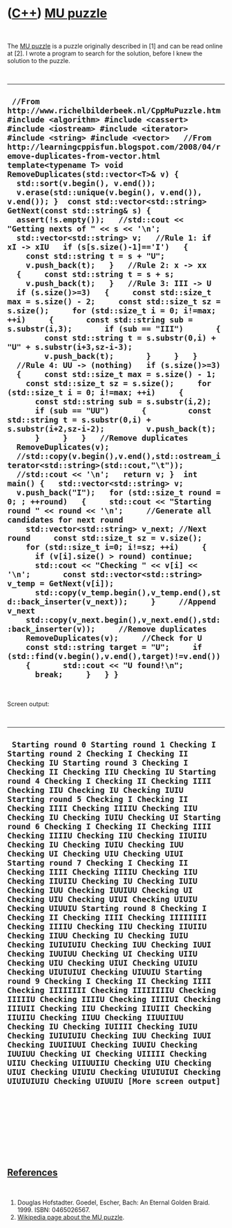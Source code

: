 
 

 

 

 

 

([C++](Cpp.md)) [MU puzzle](CppMuPuzzle.md)
=============================================

 

The [MU puzzle](CppMuPuzzle.md) is a puzzle originally described in
\[1\] and can be read online at \[2\]. I wrote a program to search for
the solution, before I knew the solution to the puzzle.

 

  -------------------------------------------------------------------------------------------------------------------------------------------------------------------------------------------------------------------------------------------------------------------------------------------------------------------------------------------------------------------------------------------------------------------------------------------------------------------------------------------------------------------------------------------------------------------------------------------------------------------------------------------------------------------------------------------------------------------------------------------------------------------------------------------------------------------------------------------------------------------------------------------------------------------------------------------------------------------------------------------------------------------------------------------------------------------------------------------------------------------------------------------------------------------------------------------------------------------------------------------------------------------------------------------------------------------------------------------------------------------------------------------------------------------------------------------------------------------------------------------------------------------------------------------------------------------------------------------------------------------------------------------------------------------------------------------------------------------------------------------------------------------------------------------------------------------------------------------------------------------------------------------------------------------------------------------------------------------------------------------------------------------------------------------------------------------------------------------------------------------------------------------------------------------------------------------------------------------------------------------------------------------------------------------------------------------------------------------------------------------------------------------------------------------------------------------------------------------------------------------------------------------------------------------------------------------------------------------------------------------------------------------------
  ` //From http://www.richelbilderbeek.nl/CppMuPuzzle.htm #include <algorithm> #include <cassert> #include <iostream> #include <iterator> #include <string> #include <vector>   //From http://learningcppisfun.blogspot.com/2008/04/remove-duplicates-from-vector.html template<typename T> void RemoveDuplicates(std::vector<T>& v) {   std::sort(v.begin(), v.end());   v.erase(std::unique(v.begin(), v.end()), v.end()); }  const std::vector<std::string> GetNext(const std::string& s) {   assert(!s.empty());   //std::cout << "Getting nexts of " << s << '\n';   std::vector<std::string> v;   //Rule 1: if xI -> xIU   if (s[s.size()-1]=='I')   {     const std::string t = s + "U";     v.push_back(t);   }   //Rule 2: x -> xx   {     const std::string t = s + s;     v.push_back(t);   }   //Rule 3: III -> U   if (s.size()>=3)   {     const std::size_t max = s.size() - 2;     const std::size_t sz = s.size();     for (std::size_t i = 0; i!=max; ++i)     {       const std::string sub = s.substr(i,3);       if (sub == "III")       {         const std::string t = s.substr(0,i) + "U" + s.substr(i+3,sz-i-3);         v.push_back(t);       }     }   }   //Rule 4: UU -> (nothing)   if (s.size()>=3)   {     const std::size_t max = s.size() - 1;     const std::size_t sz = s.size();     for (std::size_t i = 0; i!=max; ++i)     {       const std::string sub = s.substr(i,2);       if (sub == "UU")       {         const std::string t = s.substr(0,i) + s.substr(i+2,sz-i-2);         v.push_back(t);       }     }   }   //Remove duplicates   RemoveDuplicates(v);    //std::copy(v.begin(),v.end(),std::ostream_iterator<std::string>(std::cout,"\t"));   //std::cout << '\n';   return v; }  int main() {   std::vector<std::string> v;   v.push_back("I");   for (std::size_t round = 0; ; ++round)   {     std::cout << "Starting round " << round << '\n';     //Generate all candidates for next round     std::vector<std::string> v_next; //Next round     const std::size_t sz = v.size();     for (std::size_t i=0; i!=sz; ++i)     {       if (v[i].size() > round) continue;       std::cout << "Checking " << v[i] << '\n';       const std::vector<std::string> v_temp = GetNext(v[i]);       std::copy(v_temp.begin(),v_temp.end(),std::back_inserter(v_next));     }     //Append v_next     std::copy(v_next.begin(),v_next.end(),std::back_inserter(v));     //Remove duplicates     RemoveDuplicates(v);     //Check for U     const std::string target = "U";     if (std::find(v.begin(),v.end(),target)!=v.end())     {       std::cout << "U found!\n";       break;     }   } }`
  -------------------------------------------------------------------------------------------------------------------------------------------------------------------------------------------------------------------------------------------------------------------------------------------------------------------------------------------------------------------------------------------------------------------------------------------------------------------------------------------------------------------------------------------------------------------------------------------------------------------------------------------------------------------------------------------------------------------------------------------------------------------------------------------------------------------------------------------------------------------------------------------------------------------------------------------------------------------------------------------------------------------------------------------------------------------------------------------------------------------------------------------------------------------------------------------------------------------------------------------------------------------------------------------------------------------------------------------------------------------------------------------------------------------------------------------------------------------------------------------------------------------------------------------------------------------------------------------------------------------------------------------------------------------------------------------------------------------------------------------------------------------------------------------------------------------------------------------------------------------------------------------------------------------------------------------------------------------------------------------------------------------------------------------------------------------------------------------------------------------------------------------------------------------------------------------------------------------------------------------------------------------------------------------------------------------------------------------------------------------------------------------------------------------------------------------------------------------------------------------------------------------------------------------------------------------------------------------------------------------------------------------------

 

Screen output:

 

  --------------------------------------------------------------------------------------------------------------------------------------------------------------------------------------------------------------------------------------------------------------------------------------------------------------------------------------------------------------------------------------------------------------------------------------------------------------------------------------------------------------------------------------------------------------------------------------------------------------------------------------------------------------------------------------------------------------------------------------------------------------------------------------------------------------------------------------------------------------------------------------------------------------------------------------------------------------------------------------------------------------------------------------------------------------------------------------------------------------------------------------------------------------------------------------------------------------------------------------------------------------------------------------------------------------------------------------------------------------------------------------------------------------------------------------------------------------------------------------------------------------------------------------------------------------------------------------------------------------------------------------------------------------------------------------------------------
  ` Starting round 0 Starting round 1 Checking I Starting round 2 Checking I Checking II Checking IU Starting round 3 Checking I Checking II Checking IIU Checking IU Starting round 4 Checking I Checking II Checking IIII Checking IIU Checking IU Checking IUIU Starting round 5 Checking I Checking II Checking IIII Checking IIIIU Checking IIU Checking IU Checking IUIU Checking UI Starting round 6 Checking I Checking II Checking IIII Checking IIIIU Checking IIU Checking IIUIIU Checking IU Checking IUIU Checking IUU Checking UI Checking UIU Checking UIUI Starting round 7 Checking I Checking II Checking IIII Checking IIIIU Checking IIU Checking IIUIIU Checking IU Checking IUIU Checking IUU Checking IUUIUU Checking UI Checking UIU Checking UIUI Checking UIUIU Checking UIUUIU Starting round 8 Checking I Checking II Checking IIII Checking IIIIIIII Checking IIIIU Checking IIU Checking IIUIIU Checking IIUU Checking IU Checking IUIU Checking IUIUIUIU Checking IUU Checking IUUI Checking IUUIUU Checking UI Checking UIIU Checking UIU Checking UIUI Checking UIUIU Checking UIUIUIUI Checking UIUUIU Starting round 9 Checking I Checking II Checking IIII Checking IIIIIIII Checking IIIIIIIIU Checking IIIIIU Checking IIIIU Checking IIIIUI Checking IIIUII Checking IIU Checking IIUIII Checking IIUIIU Checking IIUU Checking IIUUIIUU Checking IU Checking IUIIII Checking IUIU Checking IUIUIUIU Checking IUU Checking IUUI Checking IUUIIUUI Checking IUUIU Checking IUUIUU Checking UI Checking UIIIII Checking UIIU Checking UIIUUIIU Checking UIU Checking UIUI Checking UIUIU Checking UIUIUIUI Checking UIUIUIUIU Checking UIUUIU [More screen output]`
  --------------------------------------------------------------------------------------------------------------------------------------------------------------------------------------------------------------------------------------------------------------------------------------------------------------------------------------------------------------------------------------------------------------------------------------------------------------------------------------------------------------------------------------------------------------------------------------------------------------------------------------------------------------------------------------------------------------------------------------------------------------------------------------------------------------------------------------------------------------------------------------------------------------------------------------------------------------------------------------------------------------------------------------------------------------------------------------------------------------------------------------------------------------------------------------------------------------------------------------------------------------------------------------------------------------------------------------------------------------------------------------------------------------------------------------------------------------------------------------------------------------------------------------------------------------------------------------------------------------------------------------------------------------------------------------------------------

 

 

 

 

 

[References](CppReferences.md)
-------------------------------

 

1.  Douglas Hofstadter. Goedel, Escher, Bach: An Eternal Golden Braid.
    1999. ISBN: 0465026567.
2.  [Wikipedia page about the MU
    puzzle](http://en.wikipedia.org/wiki/MU_puzzle).

 

 

 

 

 

 

